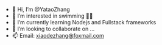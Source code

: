 - 👋 Hi, I’m @YataoZhang
- 👀 I’m interested in swimming 🏊🏻
- 🌱 I’m currently learning Nodejs and Fullstack frameworks
- 💞️ I’m looking to collaborate on ...
- 📫 Email: xiaodezhang@foxmail.com

<!---
YataoZhang/YataoZhang is a ✨ special ✨ repository because its `README.md` (this file) appears on your GitHub profile.
You can click the Preview link to take a look at your changes.
--->
